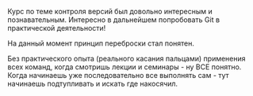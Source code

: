 Курс по теме контроля версий был довольно интересным и познавательным.
Интересно в дальнейшем попробовать Git в практической деятельности!


На данный момент принцип переброски стал понятен.

Без практического опыта (реального касания пальцами) применения всех команд, когда смотришь лекции и семинары - ну ВСЕ понятно.
Когда начинаешь уже последовательно все выполнять сам - тут начинаешь подтупливать и искать где накосячил. 